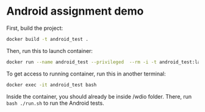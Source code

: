 # Android assignment demo

First, build the project:
```bash
docker build -t android_test .
```


Then, run this to launch container:

```bash
docker run --name android_test --privileged  --rm -i -t android_test:latest bash
```

To get access to running container, run this in another terminal:

```bash
docker exec -it android_test bash
```

Inside the container, you should already be inside /wdio folder. There, run ```bash ./run.sh``` to run the Android tests.

